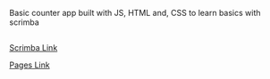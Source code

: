 Basic counter app built with JS, HTML and, CSS to learn basics with scrimba
##
[Scrimba Link](https://scrimba.com/allcourses)

[Pages Link](https://tylerkibble.github.io/Counter.github.io/)
##
